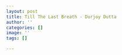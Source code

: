 ```yaml
---
layout: post
title: Till The Last Breath - Durjoy Dutta
author: ''
categories: []
image: ''
tags: []

---
```

